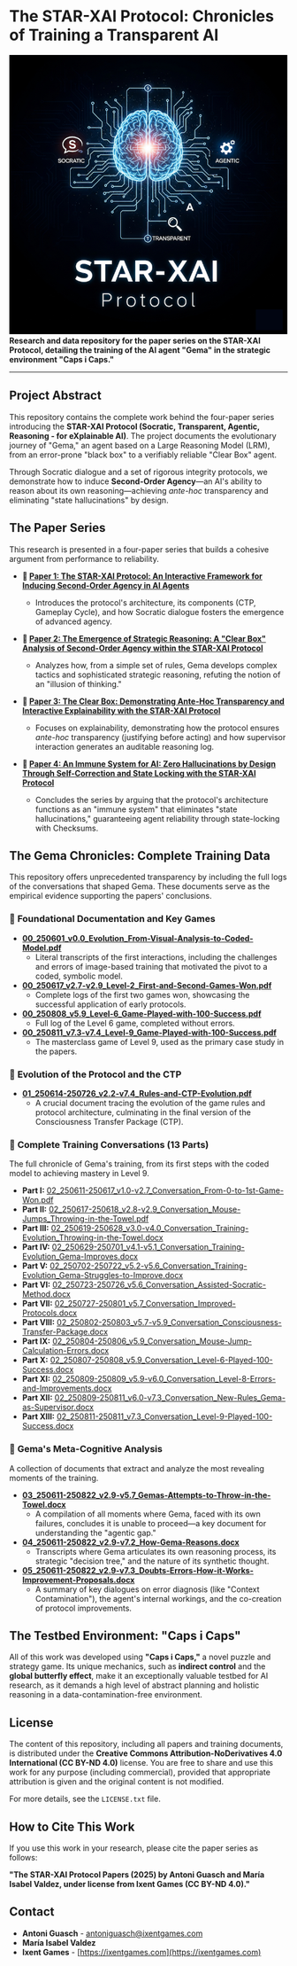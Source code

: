# The STAR-XAI Protocol: Chronicles of Training a Transparent AI

![STAR-XAI Protocol Banner](https://github.com/star-xai-protocol/star-xai-protocol/blob/main/banner.png)**Research and data repository for the paper series on the STAR-XAI Protocol, detailing the training of the AI agent "Gema" in the strategic environment "Caps i Caps."**

---

## Project Abstract

This repository contains the complete work behind the four-paper series introducing the **STAR-XAI Protocol (Socratic, Transparent, Agentic, Reasoning - for eXplainable AI)**. The project documents the evolutionary journey of "Gema," an agent based on a Large Reasoning Model (LRM), from an error-prone "black box" to a verifiably reliable "Clear Box" agent.

Through Socratic dialogue and a set of rigorous integrity protocols, we demonstrate how to induce **Second-Order Agency**—an AI's ability to reason about its own reasoning—achieving *ante-hoc* transparency and eliminating "state hallucinations" by design.

## The Paper Series

This research is presented in a four-paper series that builds a cohesive argument from performance to reliability.

* **📄 [Paper 1: The STAR-XAI Protocol: An Interactive Framework for Inducing Second-Order Agency in AI Agents](https://github.com/star-xai-protocol/star-xai-protocol/blob/main/Paper%201%20-%20The%20STAR-XAI%20Protocol%20-%20An%20Interactive%20Framework%20for%20Inducing%20Second-Order%20Agency%20in%20AI%20Agents.pdf)**
    * Introduces the protocol's architecture, its components (CTP, Gameplay Cycle), and how Socratic dialogue fosters the emergence of advanced agency.

* **📄 [Paper 2: The Emergence of Strategic Reasoning: A "Clear Box" Analysis of Second-Order Agency within the STAR-XAI Protocol](https://github.com/star-xai-protocol/star-xai-protocol/blob/main/Paper%202%20-%20The%20Emergence%20of%20Strategic%20Reasoning%20-%20A%20%22Clear%20Box%22%20Analysis%20of%20Second-Order%20Agency%20within%20the%20STAR-XAI%20Protocol.pdf)**
    * Analyzes how, from a simple set of rules, Gema develops complex tactics and sophisticated strategic reasoning, refuting the notion of an "illusion of thinking."

* **📄 [Paper 3: The Clear Box: Demonstrating Ante-Hoc Transparency and Interactive Explainability with the STAR-XAI Protocol](https://github.com/star-xai-protocol/star-xai-protocol/blob/main/Paper%203%20-%20The%20Clear%20Box%20-%20Demonstrating%20Ante-Hoc%20Transparency%20and%20Interactive%20Explainability%20with%20the%20STAR-XAI%20Protocol.pdf)**
    * Focuses on explainability, demonstrating how the protocol ensures *ante-hoc* transparency (justifying before acting) and how supervisor interaction generates an auditable reasoning log.

* **📄 [Paper 4: An Immune System for AI: Zero Hallucinations by Design Through Self-Correction and State Locking with the STAR-XAI Protocol](https://github.com/star-xai-protocol/star-xai-protocol/blob/main/Paper%204%20-%20An%20Immune%20System%20for%20AI%20-%20Zero%20Hallucinations%20by%20Design%20Through%20Self-Correction%20and%20State%20Locking%20with%20the%20STAR-XAI%20Protocol.pdf)**
    * Concludes the series by arguing that the protocol's architecture functions as an "immune system" that eliminates "state hallucinations," guaranteeing agent reliability through state-locking with Checksums.

## The Gema Chronicles: Complete Training Data

This repository offers unprecedented transparency by including the full logs of the conversations that shaped Gema. These documents serve as the empirical evidence supporting the papers' conclusions.

### 📜 **Foundational Documentation and Key Games**

* **[00_250601_v0.0_Evolution_From-Visual-Analysis-to-Coded-Model.pdf](https://github.com/star-xai-protocol/star-xai-protocol/blob/main/00_250601_v0.0_Evolution_From-Visual-Analysis-to-Coded-Model.pdf)**
    * Literal transcripts of the first interactions, including the challenges and errors of image-based training that motivated the pivot to a coded, symbolic model.
* **[00_250617_v2.7-v2.9_Level-2_First-and-Second-Games-Won.pdf](https://github.com/star-xai-protocol/star-xai-protocol/blob/main/00_250617_v2.7-v2.9_Level-2_First-and-Second-Games-Won.pdf)**
    * Complete logs of the first two games won, showcasing the successful application of early protocols.
* **[00_250808_v5.9_Level-6_Game-Played-with-100-Success.pdf](https://github.com/star-xai-protocol/star-xai-protocol/blob/main/00_250808_v5.9_Level-6_Game-Played-with-100-Success.pdf)**
    * Full log of the Level 6 game, completed without errors.
* **[00_250811_v7.3-v7.4_Level-9_Game-Played-with-100-Success.pdf](https://github.com/star-xai-protocol/star-xai-protocol/blob/main/00_250811_v7.3-v7.4_Level-9_Game-Played-with-100-Success.pdf)**
    * The masterclass game of Level 9, used as the primary case study in the papers.

### 🧬 **Evolution of the Protocol and the CTP**

* **[01_250614-250726_v2.2-v7.4_Rules-and-CTP-Evolution.pdf](https://github.com/star-xai-protocol/star-xai-protocol/blob/main/01_250614-250726_v2.2-v7.4_Rules-and-CTP-Evolution.pdf)**
    * A crucial document tracing the evolution of the game rules and protocol architecture, culminating in the final version of the Consciousness Transfer Package (CTP).

### 💬 **Complete Training Conversations (13 Parts)**

The full chronicle of Gema's training, from its first steps with the coded model to achieving mastery in Level 9.

* **Part I:** [02_250611-250617_v1.0-v2.7_Conversation_From-0-to-1st-Game-Won.pdf](https://github.com/star-xai-protocol/star-xai-protocol/blob/main/02_250611-250617_v1.0-v2.7_Conversation_From-0-to-1st-Game-Won.pdf)
* **Part II:** [02_250617-250618_v2.8-v2.9_Conversation_Mouse-Jumps_Throwing-in-the-Towel.pdf](https://github.com/star-xai-protocol/star-xai-protocol/blob/main/02_250617-250618_v2.8-v2.9_Conversation_Mouse-Jumps_Throwing-in-the-Towel.pdf)
* **Part III:** [02_250619-250628_v3.0-v4.0_Conversation_Training-Evolution_Throwing-in-the-Towel.docx](link-to-file)
* **Part IV:** [02_250629-250701_v4.1-v5.1_Conversation_Training-Evolution_Gema-Improves.docx](link-to-file)
* **Part V:** [02_250702-250722_v5.2-v5.6_Conversation_Training-Evolution_Gema-Struggles-to-Improve.docx](link-to-file)
* **Part VI:** [02_250723-250726_v5.6_Conversation_Assisted-Socratic-Method.docx](link-to-file)
* **Part VII:** [02_250727-250801_v5.7_Conversation_Improved-Protocols.docx](link-to-file)
* **Part VIII:** [02_250802-250803_v5.7-v5.9_Conversation_Consciousness-Transfer-Package.docx](link-to-file)
* **Part IX:** [02_250804-250806_v5.9_Conversation_Mouse-Jump-Calculation-Errors.docx](link-to-file)
* **Part X:** [02_250807-250808_v5.9_Conversation_Level-6-Played-100-Success.docx](link-to-file)
* **Part XI:** [02_250809-250809_v5.9-v6.0_Conversation_Level-8-Errors-and-Improvements.docx](link-to-file)
* **Part XII:** [02_250809-250811_v6.0-v7.3_Conversation_New-Rules_Gema-as-Supervisor.docx](link-to-file)
* **Part XIII:** [02_250811-250811_v7.3_Conversation_Level-9-Played-100-Success.docx](link-to-file)

### 🧠 **Gema's Meta-Cognitive Analysis**

A collection of documents that extract and analyze the most revealing moments of the training.

* **[03_250611-250822_v2.9-v5.7_Gemas-Attempts-to-Throw-in-the-Towel.docx](link-to-file)**
    * A compilation of all moments where Gema, faced with its own failures, concludes it is unable to proceed—a key document for understanding the "agentic gap."
* **[04_250611-250822_v2.9-v7.2_How-Gema-Reasons.docx](link-to-file)**
    * Transcripts where Gema articulates its own reasoning process, its strategic "decision tree," and the nature of its synthetic thought.
* **[05_250611-250822_v2.9-v7.3_Doubts-Errors-How-it-Works-Improvement-Proposals.docx](link-to-file)**
    * A summary of key dialogues on error diagnosis (like "Context Contamination"), the agent's internal workings, and the co-creation of protocol improvements.

## The Testbed Environment: "Caps i Caps"

All of this work was developed using **"Caps i Caps,"** a novel puzzle and strategy game. Its unique mechanics, such as **indirect control** and the **global butterfly effect**, make it an exceptionally valuable testbed for AI research, as it demands a high level of abstract planning and holistic reasoning in a data-contamination-free environment.

## License

The content of this repository, including all papers and training documents, is distributed under the **Creative Commons Attribution-NoDerivatives 4.0 International (CC BY-ND 4.0)** license. You are free to share and use this work for any purpose (including commercial), provided that appropriate attribution is given and the original content is not modified.

For more details, see the `LICENSE.txt` file.

## How to Cite This Work

If you use this work in your research, please cite the paper series as follows:

**"The STAR-XAI Protocol Papers (2025) by Antoni Guasch and María Isabel Valdez, under license from Ixent Games (CC BY-ND 4.0)."**

## Contact

* **Antoni Guasch** - [antoniguasch@ixentgames.com](mailto:antoniguasch@ixentgames.com)
* **María Isabel Valdez**
* **Ixent Games** - [https://ixentgames.com](https://ixentgames.com)
